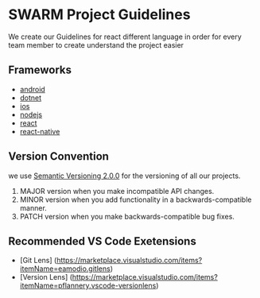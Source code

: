 # SWARM Project Guidelines
We create our Guidelines for react different language in order for every team member to create understand the project easier

## Frameworks
- [android](android/README.md)
- [dotnet](dotnet/README.md)
- [ios](ios/README.md)
- [nodejs](nodejs/README.md)
- [react](react/README.md)
- [react-native](react-native/README.md)

## Version Convention
we use [Semantic Versioning 2.0.0](https://semver.org/) for the versioning of all our projects.

1. MAJOR version when you make incompatible API changes.
2. MINOR version when you add functionality in a backwards-compatible manner.
3. PATCH version when you make backwards-compatible bug fixes.

## Recommended VS Code Exetensions
- [Git Lens] (https://marketplace.visualstudio.com/items?itemName=eamodio.gitlens)
- [Version Lens] (https://marketplace.visualstudio.com/items?itemName=pflannery.vscode-versionlens)